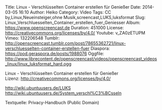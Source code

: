 Title: Linux - Verschlüsselten Container erstellen für Genießer
Date: 2014-03-05 16:10
Author: Heiko
Category: Video
Tags: CC by,Linux,Neueinsteiger,ohne Musik,screencast,LUKS,luksformat
Slug: Linux_Verschluesselten_Container_erstellen_fuer_Geniesser
Album: https://www.openscreencast.de
Duration: 451000
License: http://creativecommons.org/licenses/by/4.0/
Youtube: v_ZA0zETUPM
Vimeo: 132206548
Tumblr: http://openscreencast.tumblr.com/post/78655362721/linux-verschluesselten-container-erstellen-fuer
Diaspora: https://pod.geraspora.de/posts/1988076
Oggfile: http://www.librecontent.de/openscreencast/videos/openscreencast_videos_linux/linux_luksformat_hard.ogg

Linux - Verschlüsselten Container erstellen für Genießer  
Lizenz: <http://creativecommons.org/licenses/by/4.0/>  
  
<http://wiki.ubuntuusers.de/LUKS>  
<http://wiki.ubuntuusers.de/System_verschl%C3%BCsseln>  
  
Textquelle: Privacy-Handbuch (Public Domain)

